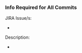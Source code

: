 <!--
* JIRA issue (required) - please link to at least one JIRA issue. If a JIRA issue doesn't exist, create one.
* PR titles should follow https://www.conventionalcommits.org.
-->

### Info Required for All Commits

JIRA Issue/s:
* <!-- PASTE JIRA ISSUE LINK HERE -->

Description: 
* <!-- WRITE A SHORT DESCRIPTION OF CHANGES -->
